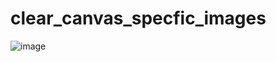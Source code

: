 # clear_canvas_specfic_images

![image](https://user-images.githubusercontent.com/55125302/196020142-4c54ce8b-9729-4e13-a3b6-bd036de3f72b.png)
